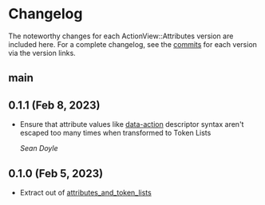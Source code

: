 # Changelog

The noteworthy changes for each ActionView::Attributes version are included
here. For a complete changelog, see the [commits][] for each version via the
version links.

[commits]: https://github.com/seanpdoyle/action_view-attributes

## main

## 0.1.1 (Feb 8, 2023)

*   Ensure that attribute values like [data-action](https://stimulus.hotwired.dev/reference/actions)
    descriptor syntax aren't escaped too many times when transformed to Token Lists

    *Sean Doyle*

## 0.1.0 (Feb 5, 2023)

*   Extract out of [attributes_and_token_lists](https://github.com/seanpdoyle/attributes_and_token_lists)
